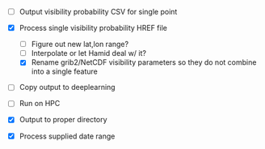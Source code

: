 - [ ] Output visibility probability CSV for single point
- [x] Process single visibility probability HREF file
  - [ ] Figure out new lat,lon range?
  - [ ] Interpolate or let Hamid deal w/ it?
  - [x] Rename grib2/NetCDF visibility parameters so they do not combine into a single feature
- [ ] Copy output to deeplearning
- [ ] Run on HPC
- [X] Output to proper directory
- [X] Process supplied date range

